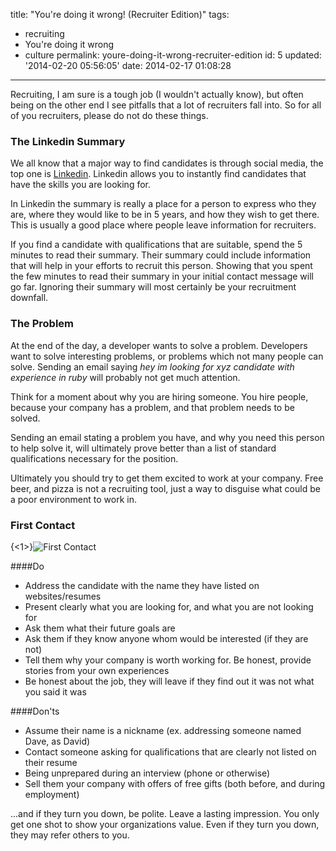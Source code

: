 title: "You're doing it wrong! (Recruiter Edition)"
tags:

  - recruiting
  - You're doing it wrong
  - culture
permalink: youre-doing-it-wrong-recruiter-edition
id: 5
updated: '2014-02-20 05:56:05'
date: 2014-02-17 01:08:28
---

Recruiting, I am sure is a tough job (I wouldn't actually know), but often being on the other end I see pitfalls that a lot of recruiters fall into. So for all of you recruiters, please do not do these things.

### The Linkedin Summary

We all know that a major way to find candidates is through social media, the top one is [Linkedin](http://linkedin.com). Linkedin allows you to instantly find candidates that have the skills you are looking for. 

In Linkedin the summary is really a place for a person to express who they are, where they would like to be in 5 years, and how they wish to get there. This is usually a good place where people leave information for recruiters. 

If you find a candidate with qualifications that are suitable, spend the 5 minutes to read their summary. Their summary could include information that will help in your efforts to recruit this person. Showing that you spent the few minutes to read their summary in your initial contact message will go far. Ignoring their summary will most certainly be your recruitment downfall.


### The Problem

At the end of the day, a developer wants to solve a problem. Developers want to solve interesting problems, or problems which not many people can solve. Sending an email saying *hey im looking for xyz candidate with experience in ruby* will probably not get much attention.

Think for a moment about why you are hiring someone. You hire people, because your company has a problem, and that problem needs to be solved. 

Sending an email stating a problem you have, and why you need this person to help solve it, will ultimately prove better than a list of standard qualifications necessary for the position.

Ultimately you should try to get them excited to work at your company. Free beer, and pizza is not a recruiting tool, just a way to disguise what could be a poor environment to work in.

### First Contact

{<1>}![First Contact](/content/images/2014/Feb/968full_star_trek__first_contact_screenshot.jpg)

####Do
* Address the candidate with the name they have listed on websites/resumes
* Present clearly what you are looking for, and what you are not looking for
* Ask them what their future goals are
* Ask them if they know anyone whom would be interested (if they are not)
* Tell them why your company is worth working for. Be honest, provide stories from your own experiences
* Be honest about the job, they will leave if they find out it was not what you said it was


####Don'ts
* Assume their name is a nickname (ex. addressing someone named Dave, as David)
* Contact someone asking for qualifications that are clearly not listed on their resume
* Being unprepared during an interview (phone or otherwise)
* Sell them your company with offers of free gifts (both before, and during employment)

...and if they turn you down, be polite. Leave a lasting impression. You only get one shot to show your organizations value. Even if they turn you down, they may refer others to you.